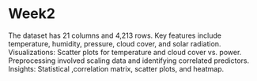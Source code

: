 # Week2
The dataset has 21 columns and 4,213 rows. Key features include temperature, humidity, pressure, cloud cover, and solar radiation. Visualizations: Scatter plots for temperature and cloud cover vs. power. Preprocessing involved scaling data and identifying correlated predictors. Insights: Statistical ,correlation matrix, scatter plots, and heatmap.
